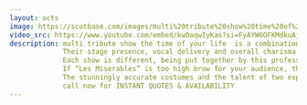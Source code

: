```yaml
---
layout: acts
image: https://scotbase.com/images/multi%20tribute%20show%20time%20of%20your%20life.jpg?crc=432346916
video_src: https://www.youtube.com/embed/kwOaqwIyKas?si=FyAYW6OFKMdkuAjb
description: multi tribute show the time of your life  is a combination of celebrities and stars from all walks of showbiz, be it current chart toppers like “Adelle” and “Michael Buble” or film favourites like “Calamity Jane”’Austin Powers” and the “Blues Brothers”. delivered with amazing accuracy by Steve Bishop & christy mac who  recently completed a sell out tour of Scottish Theatres supporting The Francie and Josie Show. <hr>
             Their stage presence, vocal delivery and overall charisma make them stand out on any stage, with trademark quality costume changes and complete character portrayals, which are second nature to them. The show also contains fully costumed tributes to the genres of 60s and Motown music. <hr>
             Each show is different, being put together by this professional team to ensure the most appropriate show for each venue. If Lulu is having a night off you may find Dusty Springfield, stepping in to perform some of her 60s classics.
             If “Les Miserables” is too high brow for your audience, then “Ozzy Osbourne” is a sure fire winner.  <hr>
             The stunningly accurate costumes and the talent of two experienced performers who know how to entertain enhance the blend of comedy and music, Add to this a state of the art sound and lighting system and you a have a show fit to grace any stage. <hr>    
             call now for INSTANT QUOTES & AVAILABILITY
---
```

